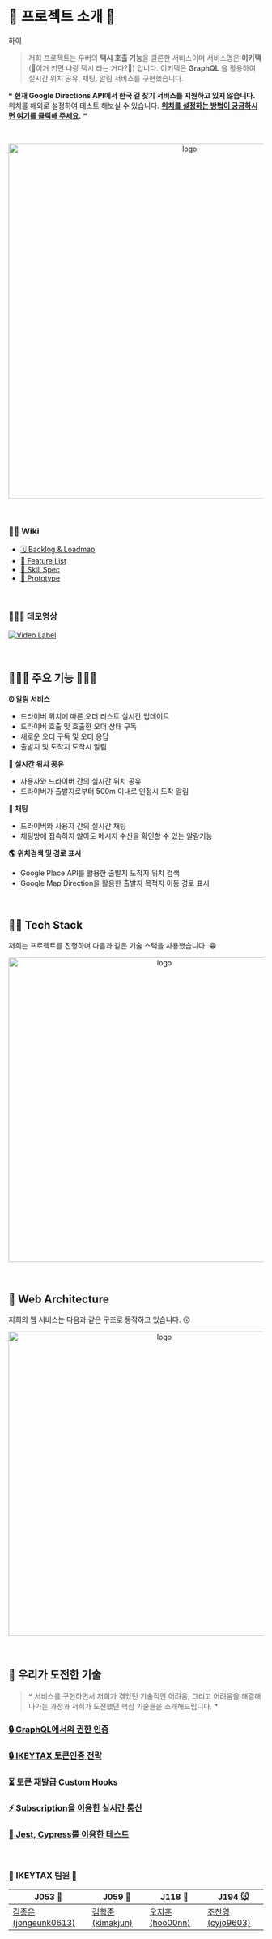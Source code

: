 # 🚕 프로젝트 소개 🚕

하이

> 저희 프로젝트는 우버의 **택시 호출 기능**을 클론한 서비스이며 서비스명은 **이키택**(🙈이거 키면 나랑 택시 타는 거다?🙈) 입니다.
> 이키택은 **GraphQL** 을 활용하여 실시간 위치 공유, 채팅, 알림 서비스를 구현했습니다.

❝ **현재 Google Directions API에서 한국 길 찾기 서비스를 지원하고 있지 않습니다.** 위치를 해외로 설정하여 테스트 해보실 수 있습니다. **[위치를 설정하는 방법이 궁금하시면 여기를 클릭해 주세요](https://developers.google.com/web/tools/chrome-devtools/device-mode/device-input-and-sensors?hl=ko).** ❞

<br />

<p align="center">
    <img src="https://i.imgur.com/0THCKg9.png" width="700px" alt="logo" />
</p>

<br/>

### 💁🏻 Wiki

- [🗓 Backlog & Loadmap](https://docs.google.com/spreadsheets/d/1pfcIS6wGO8Kft20cD9c0Z9SHDwTE0-QXbkVGVtAeVes/edit?ts=5fb4da99#gid=1253300756)
- [📑 Feature List](https://github.com/boostcamp-2020/Project09-A-Uber/wiki/%F0%9F%93%91-Feature-List)
- [🔨 Skill Spec](https://github.com/boostcamp-2020/Project09-A-Uber/wiki/%F0%9F%94%A8-Skill-Spec)
- [:iphone: Prototype](https://www.figma.com/proto/OEeQ7HlivgkE5jnzQ6obtu/%EC%9D%B4%ED%82%A4%ED%83%80?node-id=1%3A2&scaling=scale-down)

<br/>

### 👨🏻‍💻 데모영상

[![Video Label](http://img.youtube.com/vi/U46kffiEf1U/0.jpg)](https://youtu.be/U46kffiEf1U)

<br/>

## 👨🏻‍🏫 주요 기능 👩🏻‍🏫

**⏰ 알림 서비스**

- 드라이버 위치에 따른 오더 리스트 실시간 업데이트
- 드라이버 호출 및 호출한 오더 상태 구독
- 새로운 오더 구독 및 오더 응답
- 출발지 및 도착지 도착시 알림

**🚕 실시간 위치 공유**

- 사용자와 드라이버 간의 실시간 위치 공유
- 드라이버가 출발지로부터 500m 이내로 인접시 도착 알림

**💬 채팅**

- 드라이버와 사용자 간의 실시간 채팅
- 채팅방에 접속하지 않아도 메시지 수신을 확인할 수 있는 알람기능

**🌎 위치검색 및 경로 표시**

- Google Place API를 활용한 출발지 도착지 위치 검색
- Google Map Direction을 활용한 출발지 목적지 이동 경로 표시

<br />

## 🤹‍♂ Tech Stack

저희는 프로젝트를 진행하며 다음과 같은 기술 스택을 사용했습니다. 😁

<p align="center">
    <img align="center" width="600px" src="https://i.imgur.com/cixeDOO.png" alt="logo" />
</p>

<br />

## 🔨 Web Architecture

저희의 웹 서비스는 다음과 같은 구조로 동작하고 있습니다. 😚

<p align="center">
    <img align="center" width="600px" src="https://user-images.githubusercontent.com/52775389/102004383-82bdf880-3d53-11eb-9aee-7cbdcb96a3de.png" alt="logo" />
</p>

<br />

## 💪 우리가 도전한 기술

> ❝ 서비스를 구현하면서 저희가 겪었던 기술적인 어려움, 그리고 어려움을 해결해 나가는 과정과 저희가 도전했던 핵심 기술들을 소개해드립니다. ❞

### [🔒 GraphQL에서의 권한 인증](https://github.com/boostcamp-2020/Project09-A-Uber/wiki/Graphql-%EC%97%90%EC%84%9C-%EC%9D%B8%EC%A6%9D%EC%B2%98%EB%A6%AC)

### [🔒 IKEYTAX 토큰인증 전략](https://github.com/boostcamp-2020/Project09-A-Uber/wiki/IKEYTAX-%ED%86%A0%ED%81%B0-%EC%9D%B8%EC%A6%9D-%EC%A0%84%EB%9E%B5)

### [⏳ 토큰 재발급 Custom Hooks](https://github.com/boostcamp-2020/Project09-A-Uber/wiki/Custom-Hook%EC%9D%84-%EC%9D%B4%EC%9A%A9%ED%95%9C-%ED%86%A0%ED%81%B0-%EC%9E%AC%EB%B0%9C%EA%B8%89-%E2%8F%B3)

### [⚡ Subscription을 이용한 실시간 통신](https://github.com/boostcamp-2020/Project09-A-Uber/wiki/Graphql-Subscription-%E2%9A%A1)

### [🧪 Jest, Cypress를 이용한 테스트](https://github.com/boostcamp-2020/Project09-A-Uber/wiki/Cypress-%EC%99%80-Jest-%EB%A5%BC-%ED%99%9C%EC%9A%A9%ED%95%9C-%ED%85%8C%EC%8A%A4%ED%8A%B8-%F0%9F%A7%AA)

<br />

### 🙈 IKEYTAX 팀원 🙈

| J053 :honeybee:                                         | J059 👻                                         | J118 🐸                                       | J194 🐭                                         |
| ------------------------------------------------------- | ----------------------------------------------- | --------------------------------------------- | ----------------------------------------------- |
| [김종은(jongeunk0613)](https://github.com/jongeunk0613) | [김학준(kimakjun)](https://github.com/Kimakjun) | [오지훈(hoo00nn)](https://github.com/hoo00nn) | [조찬영(cyjo9603)](https://github.com/cyjo9603) |
